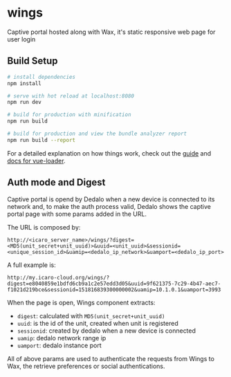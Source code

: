 # wings

Captive portal hosted along with Wax, it's static responsive web page for user login

## Build Setup

``` bash
# install dependencies
npm install

# serve with hot reload at localhost:8080
npm run dev

# build for production with minification
npm run build

# build for production and view the bundle analyzer report
npm run build --report
```

For a detailed explanation on how things work, check out the [guide](http://vuejs-templates.github.io/webpack/) and [docs for vue-loader](http://vuejs.github.io/vue-loader).

## Auth mode and Digest
Captive portal is opend by Dedalo when a new device is connected to its network and, to make the auth process valid, Dedalo shows the captive portal page with some params added in the URL.

The URL is composed by:

`http://<icaro_server_name>/wings/?digest=<MD5(unit_secret+unit_uuid)>&uuid=<unit_uuid>&sessionid=<unique_session_id>&uamip=<dedalo_ip_network>&uamport=<dedalo_ip_port>`

A full example is:

`http://my.icaro-cloud.org/wings/?digest=e8040859e1bdfd6cb9a1c2e57edd3d05&uuid=9f621375-7c29-4b47-aec7-f1021d219bce&sessionid=151816839300000002&uamip=10.1.0.1&uamport=3993`

When the page is open, Wings component extracts:
- `digest`: calculated with `MD5(unit_secret+unit_uuid)`
- `uuid`: is the id of the unit, created when unit is registered
- `sessionid`: created by dedalo when a new device is connected
- `uamip`: dedalo network range ip
- `uamport`: dedalo instance port

All of above params are used to authenticate the requests from Wings to Wax, the retrieve preferences or social authentications.
